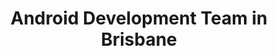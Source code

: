 ---
title: Android Development Team in Brisbane
permalink: /landings/locations/brisbane/developer/android
technology: Android
location: Brisbane
---
